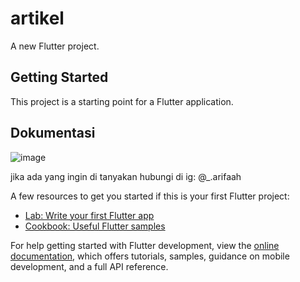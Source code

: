 # artikel

A new Flutter project.

## Getting Started

This project is a starting point for a Flutter application.

## Dokumentasi

![image](https://user-images.githubusercontent.com/71278382/194064029-b7988e59-ac8d-4739-964f-24fb12d01acc.png)

jika ada yang ingin di tanyakan hubungi di ig: @_.arifaah

A few resources to get you started if this is your first Flutter project:

- [Lab: Write your first Flutter app](https://docs.flutter.dev/get-started/codelab)
- [Cookbook: Useful Flutter samples](https://docs.flutter.dev/cookbook)

For help getting started with Flutter development, view the
[online documentation](https://docs.flutter.dev/), which offers tutorials,
samples, guidance on mobile development, and a full API reference.

